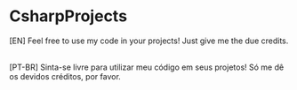 # CsharpProjects

[EN] Feel free to use my code in your projects! Just give me the due credits. 

<br>
[PT-BR] Sinta-se livre para utilizar meu código em seus projetos! Só me dê os devidos créditos, por favor.



